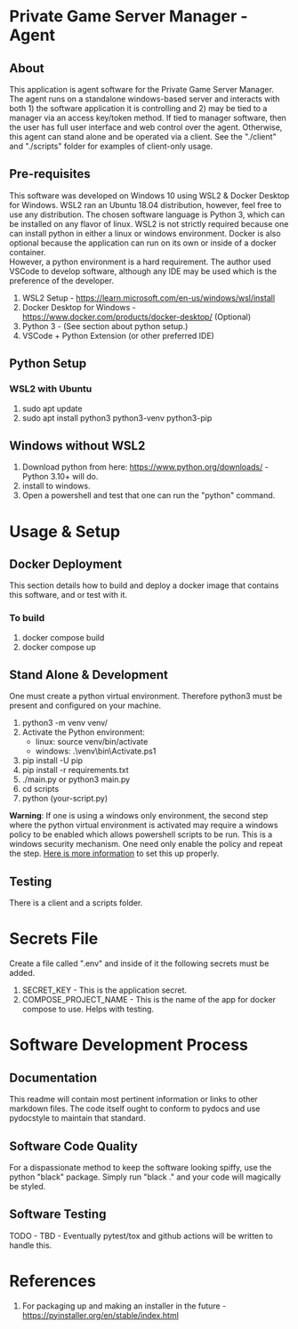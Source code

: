 # Private Game Server Manager - Agent

## About

This application is agent software for the Private Game Server Manager.  The agent runs on a standalone windows-based
server and interacts with both 1) the software application it is controlling and 2) may be tied to a manager via an
access key/token method.  If tied to manager software, then the user has full user interface and web control over the
agent.  Otherwise, this agent can stand alone and be operated via a client.  See the "./client" and "./scripts" folder
for examples of client-only usage.   

## Pre-requisites

This software was developed on Windows 10 using WSL2 & Docker Desktop for Windows.  WSL2 ran an Ubuntu 18.04 
distribution, however, feel free to use any distribution.  The chosen software language is Python 3, which can be installed
on any flavor of linux.  WSL2 is not strictly required because one can install python in either a linux or windows
environment.  Docker is also optional because the application can run on its own or inside of a docker container.  
However, a python environment is a hard requirement. The author used VSCode to develop software, although any IDE may be
used which is the preference of the developer.

1. WSL2 Setup - https://learn.microsoft.com/en-us/windows/wsl/install
2. Docker Desktop for Windows - https://www.docker.com/products/docker-desktop/  (Optional)
3. Python 3 - (See section about python setup.)
4. VSCode + Python Extension (or other preferred IDE)

## Python Setup

### WSL2 with Ubuntu

1. sudo apt update
2. sudo apt install python3 python3-venv python3-pip

## Windows without WSL2

1. Download python from here: https://www.python.org/downloads/ - Python 3.10+ will do.
2. install to windows.
3. Open a powershell and test that one can run the "python" command.

# Usage & Setup

## Docker Deployment

This section details how to build and deploy a docker image that contains this software, and or test with it.

### To build

1. docker compose build
2. docker compose up

## Stand Alone & Development

One must create a python virtual environment.  Therefore python3 must be present and configured on your machine.

1. python3 -m venv venv/
2. Activate the Python environment:
   - linux: source venv/bin/activate
   - windows:  .\venv\bin\Activate.ps1
3. pip install -U pip
4. pip install -r requirements.txt 
5. ./main.py or python3 main.py
6. cd scripts
7. python (your-script.py)

**Warning**: If one is using a windows only environment, the second step where the python virtual environment is activated 
may require a windows policy to be enabled which allows powershell scripts to be run.  This is a windows security 
mechanism.  One need only enable the policy and repeat the step.  [Here is more information](https://learn.microsoft.com/en-us/powershell/module/microsoft.powershell.security/set-executionpolicy?view=powershell-7.3) to set this up properly.

## Testing

There is a client and a scripts folder.

# Secrets File

Create a file called ".env" and inside of it the following secrets must be added.

1. SECRET_KEY - This is the application secret.
2. COMPOSE_PROJECT_NAME - This is the name of the app for docker compose to use.  Helps with testing. 

# Software Development Process 

## Documentation

This readme will contain most pertinent information or links to other markdown files.  The code itself ought to conform
to pydocs and use pydocstyle to maintain that standard. 

## Software Code Quality

For a dispassionate method to keep the software looking spiffy, use the python "black" package.  Simply run "black ."
and your code will magically be styled.  

## Software Testing

TODO - TBD - Eventually pytest/tox and github actions will be written to handle this.

# References

1. For packaging up and making an installer in the future - https://pyinstaller.org/en/stable/index.html